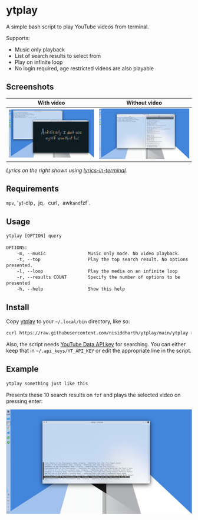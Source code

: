 # ytplay

A simple bash script to play YouTube videos from terminal.

Supports:
- Music only playback
- List of search results to select from
- Play on infinite loop
- No login required, age restricted videos are also playable

## Screenshots

|With video|Without video|
|----|----|
|![Screenshot with video](./screenshots/with-video.png)|![Screenshot without video](./screenshots/music-only.png)|

*Lyrics on the right shown using [lyrics-in-terminal](https://github.com/Jugran/lyrics-in-terminal).*

## Requirements

`mpv`, 'yt-dlp`, `jq`, `curl`, `awk` and `fzf`.

## Usage

```
ytplay [OPTION] query

OPTIONS:
	-m, --music                Music only mode. No video playback.
	-t, --top                  Play the top search result. No options presented.
	-l, --loop                 Play the media on an infinite loop
	-r, --results COUNT        Specify the number of options to be presented
	-h, --help                 Show this help
```

## Install

Copy [ytplay](ytplay) to your `~/.local/bin` directory, like so:

```bash
curl https://raw.githubusercontent.com/nisiddharth/ytplay/main/ytplay > ~/.local/bin/ytplay && chmod +x ~/.local/bin/ytplay
```

Also, the script needs [YouTube Data API key](https://developers.google.com/youtube/v3/docs/search/list) for searching. You can either keep that in `~/.api_keys/YT_API_KEY` or edit the appropriate line in the script.

## Example

```bash
ytplay something just like this
```

Presents these 10 search results on `fzf` and plays the selected video on pressing enter:

![Screenshot](./screenshots/search-results.png)
